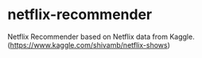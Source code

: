 # netflix-recommender
Netflix Recommender based on Netflix data from Kaggle. (https://www.kaggle.com/shivamb/netflix-shows)
